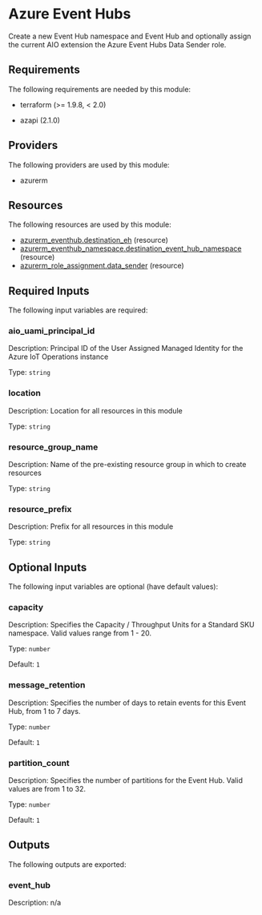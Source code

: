 <!-- BEGIN_TF_DOCS -->
# Azure Event Hubs

Create a new Event Hub namespace and Event Hub and optionally assign the current AIO extension the Azure Event Hubs Data Sender role.

## Requirements

The following requirements are needed by this module:

- terraform (>= 1.9.8, < 2.0)

- azapi (2.1.0)

## Providers

The following providers are used by this module:

- azurerm

## Resources

The following resources are used by this module:

- [azurerm_eventhub.destination_eh](https://registry.terraform.io/providers/hashicorp/azurerm/latest/docs/resources/eventhub) (resource)
- [azurerm_eventhub_namespace.destination_event_hub_namespace](https://registry.terraform.io/providers/hashicorp/azurerm/latest/docs/resources/eventhub_namespace) (resource)
- [azurerm_role_assignment.data_sender](https://registry.terraform.io/providers/hashicorp/azurerm/latest/docs/resources/role_assignment) (resource)

## Required Inputs

The following input variables are required:

### aio\_uami\_principal\_id

Description: Principal ID of the User Assigned Managed Identity for the Azure IoT Operations instance

Type: `string`

### location

Description: Location for all resources in this module

Type: `string`

### resource\_group\_name

Description: Name of the pre-existing resource group in which to create resources

Type: `string`

### resource\_prefix

Description: Prefix for all resources in this module

Type: `string`

## Optional Inputs

The following input variables are optional (have default values):

### capacity

Description: Specifies the Capacity / Throughput Units for a Standard SKU namespace. Valid values range from 1 - 20.

Type: `number`

Default: `1`

### message\_retention

Description: Specifies the number of days to retain events for this Event Hub, from 1 to 7 days.

Type: `number`

Default: `1`

### partition\_count

Description: Specifies the number of partitions for the Event Hub. Valid values are from 1 to 32.

Type: `number`

Default: `1`

## Outputs

The following outputs are exported:

### event\_hub

Description: n/a
<!-- END_TF_DOCS -->
